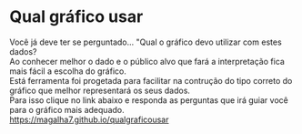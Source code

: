 # Qual gráfico usar

Você já deve ter se perguntado... "Qual o gráfico devo utilizar com estes dados? <br/>
Ao conhecer melhor o dado e o público alvo que fará a interpretação fica mais fácil a escolha do gráfico. <br/>
Está ferramenta foi progetada para facilitar na contrução do tipo correto do gráfico que melhor representará os seus dados. <br/>
Para isso clique no link abaixo e responda as perguntas que irá guiar você para o gráfico mais adequado. <br/>
<https://magalha7.github.io/qualgraficousar>

